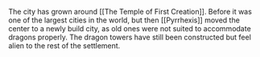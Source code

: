 The city has grown around [[The Temple of First Creation]]. Before it was one of the largest cities in the world, but then [[Pyrrhexis]] moved the center to a newly build city, as old ones were not suited to accommodate dragons properly. The dragon towers have still been constructed but feel alien to the rest of the settlement.